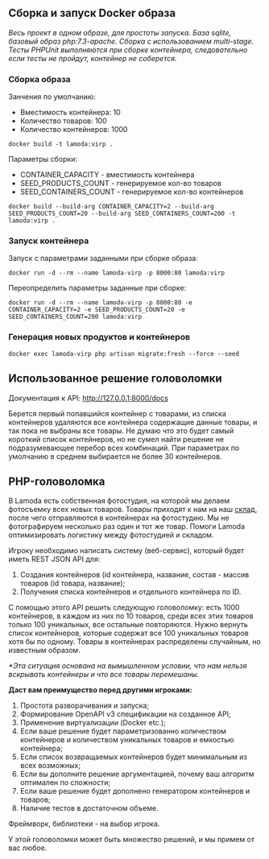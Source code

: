 ## Сборка и запуск Docker образа

*Весь проект в одном образе, для простоты запуска. 
База sqlite, базовый образ php:7.3-apache. Сборка с использованием multi-stage.
Тесты PHPUnit выполняются при сборке контейнера, следовательно если тесты не пройдут,
контейнер не соберется.*

### Сборка образа

Занчения по умолчанию:
- Вместимость контейнера: 10
- Количество товаров: 100
- Количество контейнеров: 1000

```
docker build -t lamoda:virp .
```

Параметры сборки:
- CONTAINER_CAPACITY - вместимость контейнера
- SEED_PRODUCTS_COUNT - генерируемое кол-во товаров
- SEED_CONTAINERS_COUNT - генерируемое кол-во контейнеров

```
docker build --build-arg CONTAINER_CAPACITY=2 --build-arg SEED_PRODUCTS_COUNT=20 --build-arg SEED_CONTAINERS_COUNT=200 -t lamoda:virp .
```

### Запуск контейнера
Запуск с параметрами заданными при сборке образа:
```
docker run -d --rm --name lamoda-virp -p 8000:80 lamoda:virp
```

Переопределить параметры заданные при сборке:
```
docker run -d --rm --name lamoda-virp -p 8000:80 -e CONTAINER_CAPACITY=2 -e SEED_PRODUCTS_COUNT=20 -e SEED_CONTAINERS_COUNT=200 lamoda:virp
```

### Генерация новых продуктов и контейнеров
```
docker exec lamoda-virp php artisan migrate:fresh --force --seed
```

## Использованное решение головоломки
Документация к API: http://127.0.0.1:8000/docs

Берется первый попавшийся контейнер с товарами, из списка контейнеров удаляются все контейнера содержащие данные товары,
и так пока не выбраны все товары. Не думаю что это будет самый короткий список контейнеров,
но не сумел найти решение не подразумевающее перебор всех комбинаций.
При параметрах по умолчанию в среднем выбирается не более 30 контейнеров.

## PHP-головоломка

В Lamoda есть собственная фотостудия, на которой мы делаем фотосъемку всех новых товаров. 
Товары приходят к нам на наш [склад](https://habr.com/ru/company/lamoda/blog/432394/), 
после чего отправляются в контейнерах на фотостудию. Мы не фотографируем несколько раз один и тот же товар. 
Помоги Lamoda оптимизировать логистику между фотостудией и складом.

Игроку необходимо написать систему (веб-сервис), который будет иметь REST JSON API для:

1. Создания контейнеров (id контейнера, название, состав - массив товаров (id товара, название);
2. Получения списка контейнеров и отдельного контейнера по ID.

C помощью этого API решить следующую головоломку: есть 1000 контейнеров, в каждом
из них по 10 товаров, среди всех этих товаров только 100 уникальных, все остальные
повторяются. Нужно вернуть список контейнеров, которые содержат все 100 уникальных
товаров хотя бы по одному. Товары в контейнерах распределены случайным, но
известным образом.

*\*Эта ситуация основана на вымышленном условии, что нам нельзя вскрывать контейнеры и что все товары перемешаны.*

**Даст вам преимущество перед другими игроками:**

1. Простота разворачивания и запуска;
2. Формирование OpenAPI v3 спецификации на созданное API;
3. Применение виртуализации (Docker etc.);
4. Если ваше решение будет параметризованно количеством контейнеров и
количеством уникальных товаров и емкостью контейнера;
5. Если список возвращаемых контейнеров будет минимальным из всех возможных;
6. Если вы дополните решение аргументацией, почему ваш алгоритм оптимален по
сложности;
7. Если ваше решение будет дополнено генератором контейнеров и товаров;
8. Наличие тестов в достаточном объеме.

Фреймворк, библиотеки - на выбор игрока.

У этой головоломки может быть множество решений, и мы примем от вас любое.
